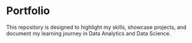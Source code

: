 # Portfolio
This repository is designed to highlight my skills, showcase projects, and document my learning journey in Data Analytics and Data Science.
